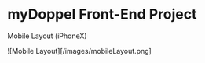 # myDoppel Front-End Project

Mobile Layout (iPhoneX)

![Mobile Layout][/images/mobileLayout.png]




